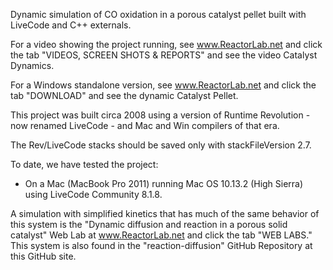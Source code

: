 Dynamic simulation of CO oxidation in a porous catalyst pellet built with LiveCode and C++ externals.

For a video showing the project running, see www.ReactorLab.net and click the tab "VIDEOS, SCREEN SHOTS & REPORTS" and see the video Catalyst Dynamics.

For a Windows standalone version, see www.ReactorLab.net and click the tab "DOWNLOAD" and see the dynamic Catalyst Pellet. 

This project was built circa 2008 using a version of Runtime Revolution - now renamed LiveCode - and Mac and Win compilers of that era. 

The Rev/LiveCode stacks should be saved only with stackFileVersion 2.7. 

To date, we have tested the project:

* On a Mac (MacBook Pro 2011) running Mac OS 10.13.2 (High Sierra) using LiveCode Community 8.1.8.

A simulation with simplified kinetics that has much of the same behavior of this system is the "Dynamic diffusion and reaction in a porous solid catalyst" Web Lab at www.ReactorLab.net and click the tab "WEB LABS." This system is also found in the "reaction-diffusion" GitHub Repository at this GitHub site. 



